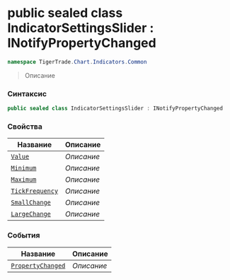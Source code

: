 
# public sealed class IndicatorSettingsSlider : INotifyPropertyChanged
```csharp
namespace TigerTrade.Chart.Indicators.Common
```



> Описание

### Синтаксис
```csharp
public sealed class IndicatorSettingsSlider : INotifyPropertyChanged
```


### Свойства
| Название | Описание |
| --- | --- |
| [`Value`](./IndicatorSettingsSlider.cs/Свойства/Value.md) | *Описание* |
| [`Minimum`](./IndicatorSettingsSlider.cs/Свойства/Minimum.md) | *Описание* |
| [`Maximum`](./IndicatorSettingsSlider.cs/Свойства/Maximum.md) | *Описание* |
| [`TickFrequency`](./IndicatorSettingsSlider.cs/Свойства/TickFrequency.md) | *Описание* |
| [`SmallChange`](./IndicatorSettingsSlider.cs/Свойства/SmallChange.md) | *Описание* |
| [`LargeChange`](./IndicatorSettingsSlider.cs/Свойства/LargeChange.md) | *Описание* |

### События
| Название | Описание |
| --- | --- |
| [`PropertyChanged`](./IndicatorSettingsSlider.cs/События/PropertyChanged.md) | *Описание* |



